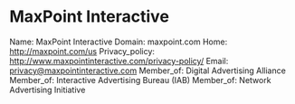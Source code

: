 
# MaxPoint Interactive

Name: MaxPoint Interactive
Domain: maxpoint.com
Home: http://maxpoint.com/us
Privacy_policy: http://www.maxpointinteractive.com/privacy-policy/
Email: privacy@maxpointinteractive.com
Member_of: Digital Advertising Alliance
Member_of: Interactive Advertising Bureau (IAB)
Member_of: Network Advertising Initiative
